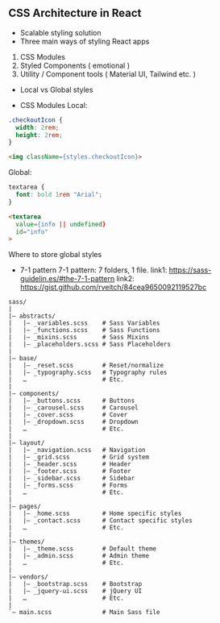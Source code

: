 ## CSS Architecture in React
- Scalable styling solution
- Three main ways of styling React apps
1) CSS Modules
2) Styled Components ( emotional )
3) Utility / Component tools ( Material UI, Tailwind etc. )

- Local vs Global styles

- CSS Modules
Local:
```css
.checkoutIcon {
  width: 2rem;
  height: 2rem;
}
````

```html
<img className={styles.checkoutIcon}>
```

Global:
```css
textarea {
  font: bold 1rem "Arial";
}
```

```html
<textarea
  value={info || undefined}
  id="info"
>
```

Where to store global styles
- 7-1 pattern
7-1 pattern: 7 folders, 1 file.
link1: https://sass-guidelin.es/#the-7-1-pattern
link2: https://gist.github.com/rveitch/84cea9650092119527bc

```
sass/
|
|– abstracts/
|   |– _variables.scss    # Sass Variables
|   |– _functions.scss    # Sass Functions
|   |– _mixins.scss       # Sass Mixins
|   |– _placeholders.scss # Sass Placeholders
|
|– base/
|   |– _reset.scss        # Reset/normalize
|   |– _typography.scss   # Typography rules
|   …                     # Etc.
|
|– components/
|   |– _buttons.scss      # Buttons
|   |– _carousel.scss     # Carousel
|   |– _cover.scss        # Cover
|   |– _dropdown.scss     # Dropdown
|   …                     # Etc.
|
|– layout/
|   |– _navigation.scss   # Navigation
|   |– _grid.scss         # Grid system
|   |– _header.scss       # Header
|   |– _footer.scss       # Footer
|   |– _sidebar.scss      # Sidebar
|   |– _forms.scss        # Forms
|   …                     # Etc.
|
|– pages/
|   |– _home.scss         # Home specific styles
|   |– _contact.scss      # Contact specific styles
|   …                     # Etc.
|
|– themes/
|   |– _theme.scss        # Default theme
|   |– _admin.scss        # Admin theme
|   …                     # Etc.
|
|– vendors/
|   |– _bootstrap.scss    # Bootstrap
|   |– _jquery-ui.scss    # jQuery UI
|   …                     # Etc.
|
`– main.scss              # Main Sass file
```

